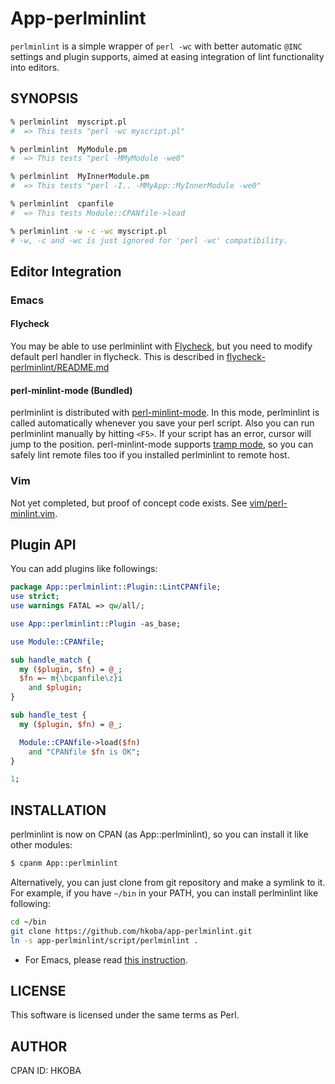 App-perlminlint
====================

`perlminlint` is a simple wrapper of `perl -wc` with better automatic
`@INC` settings and plugin supports, 
aimed at easing integration of lint functionality into editors.

SYNOPSIS
--------------------

```sh
% perlminlint  myscript.pl
#  => This tests "perl -wc myscript.pl"

% perlminlint  MyModule.pm
#  => This tests "perl -MMyModule -we0"

% perlminlint  MyInnerModule.pm
#  => This tests "perl -I.. -MMyApp::MyInnerModule -we0"

% perlminlint  cpanfile
#  => This tests Module::CPANfile->load

% perlminlint -w -c -wc myscript.pl
# -w, -c and -wc is just ignored for 'perl -wc' compatibility.
```

Editor Integration
--------------------

### Emacs

#### Flycheck

You may be able to use perlminlint with
[Flycheck](http://flycheck.readthedocs.org/en/latest/index.html),
but you need to modify default perl handler in flycheck.
This is described in 
[flycheck-perlminlint/README.md](flycheck-perlminlint/README.md)


#### perl-minlint-mode (Bundled)

perlminlint is distributed with [perl-minlint-mode](./elisp/README.md).
In this mode, perlminlint is called automatically whenever you save 
your perl script.
Also you can run perlminlint manually by hitting `<F5>`.
If your script has an error, cursor will jump to the position.
perl-minlint-mode supports 
[tramp mode](http://www.emacswiki.org/emacs/TrampMode), so
you can safely lint remote files too 
if you installed perlminlint to remote host.

### Vim

Not yet completed, but proof of concept code exists.
See [vim/perl-minlint.vim](vim/perl-minlint.vim).


Plugin API
--------------------

You can add plugins like followings:

```perl
package App::perlminlint::Plugin::LintCPANfile;
use strict;
use warnings FATAL => qw/all/;

use App::perlminlint::Plugin -as_base;

use Module::CPANfile;

sub handle_match {
  my ($plugin, $fn) = @_;
  $fn =~ m{\bcpanfile\z}i
    and $plugin;
}

sub handle_test {
  my ($plugin, $fn) = @_;

  Module::CPANfile->load($fn)
    and "CPANfile $fn is OK";
}

1;
```

INSTALLATION
--------------------

perlminlint is now on CPAN (as App::perlminlint), so you can install it
like other modules:

```sh
$ cpanm App::perlminlint
```

Alternatively, you can just clone from git repository
and make a symlink to it.
For example, if you have `~/bin` in your PATH, you can 
install perlminlint like following:

```sh
cd ~/bin
git clone https://github.com/hkoba/app-perlminlint.git
ln -s app-perlminlint/script/perlminlint .
```

* For Emacs, please read [this instruction](./elisp/README.md).

LICENSE
--------------------
This software is licensed under the same terms as Perl.

AUTHOR
--------------------
CPAN ID: HKOBA
